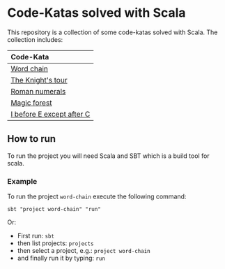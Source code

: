 # Code-Katas solved with Scala

This repository is a collection of some code-katas solved with Scala. The collection includes:

|                        Code-Kata                                    |
|:--------------------------------------------------------------------|
| [Word chain](word-chain/README.md)                                  |
| [The Knight's tour](the-knight-tour/README.md)                      |
| [Roman numerals](roman-numerals/README.md)                          |
| [Magic forest](magic-forest/README.md)                              |
| [I before E except after C](i-before-e-except-after-c/README.md)    |


## How to run
To run the project you will need Scala and SBT which is a build tool for scala.

### Example
To run the project `word-chain` execute the following command:

```sbt "project word-chain" "run"```

Or:
* First run:
`sbt`
* then list projects:
`projects`
* then select a project, e.g.:
`project word-chain`
* and finally run it by typing:
`run`
